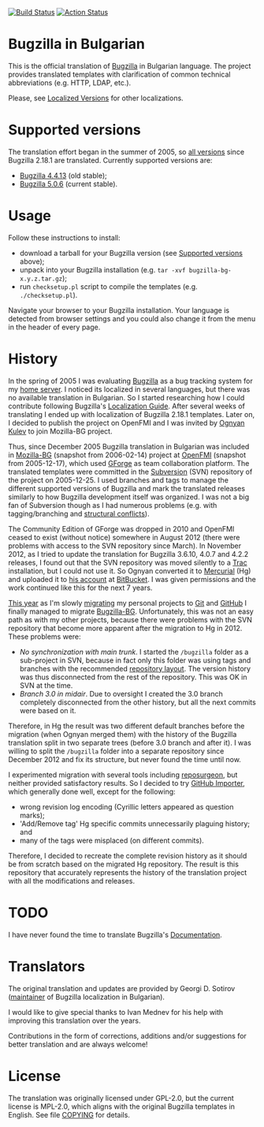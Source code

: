 [![Build Status](https://travis-ci.com/gdsotirov/bugzilla-bg.svg?branch=master)](https://travis-ci.com/gdsotirov/bugzilla-bg)
[![Action Status](https://github.com/gdsotirov/bugzilla-bg/workflows/Perl-CI/badge.svg)](https://github.com/gdsotirov/bugzilla-bg/actions?query=workflow%3APerl-CI)

# Bugzilla in Bulgarian

This is the official translation of [Bugzilla](https://www.bugzilla.org/) in
Bulgarian language. The project provides translated templates with clarification
of common technical abbreviations (e.g. HTTP, LDAP, etc.).

Please, see [Localized Versions](https://www.bugzilla.org/download/#localizations)
for other localizations.

# Supported versions

The translation effort began in the summer of 2005, so
[all versions](https://www.bugzilla.org/releases/) since Bugzilla 2.18.1 are
translated. Currently supported versions are:

* [Bugzilla 4.4.13](https://github.com/gdsotirov/bugzilla-bg/releases/tag/bugzilla-bg-4.4.13) (old stable);
* [Bugzilla 5.0.6](https://github.com/gdsotirov/bugzilla-bg/releases/tag/bugzilla-bg-5.0.6) (current stable).

# Usage

Follow these instructions to install:

  * download a tarball for your Bugzilla version (see [Supported versions](#supported-versions) above);
  * unpack into your Bugzilla installation (e.g. `tar -xvf bugzilla-bg-x.y.z.tar.gz`);
  * run `checksetup.pl` script to compile the templates (e.g. `./checksetup.pl`).

Navigate your browser to your Bugzilla installation. Your language is detected
from browser settings and you could also change it from the menu in the header
of every page.

# History

In the spring of 2005 I was evaluating [Bugzilla](https://www.bugzilla.org/)
as a bug tracking system for my [home server](https://sotirov-bg.net/). I
noticed its localized in several languages, but there was no available
translation in Bulgarian. So I started researching how I could contribute
following Bugzilla's [Localization Guide](https://bugzilla.readthedocs.io/en/latest/localizing/index.html).
After several weeks of translating I ended up with localization of Bugzilla
2.18.1 templates. Later on, I decided to publish the project on OpenFMI and
I was invited by [Ognyan Kulev](https://bg.linkedin.com/in/ognyankulev) to
join Mozilla-BG project.

Thus, since December 2005 Bugzilla translation in Bulgarian was included in
[Mozilla-BG](https://web.archive.org/web/20060214030503/http://mozilla-bg.openfmi.net:80/)
(snapshot from 2006-02-14) project at [OpenFMI](https://web.archive.org/web/20051217223904/http://openfmi.net/)
(snapshot from 2005-12-17), which used [GForge](https://en.wikipedia.org/wiki/GForge)
as team collaboration platform. The translated templates were committed in
the [Subversion](https://subversion.apache.org/) (SVN) repository of the
project on 2005-12-25. I used branches and tags to manage the different
supported versions of Bugzilla and mark the translated releases similarly to
how Bugzilla development itself was organized. I was not a big fan of
Subversion though as I had numerous problems (e.g. with tagging/branching
and [structural conflicts](http://svnbook.red-bean.com/en/1.7/svn-book.html#svn.tour.treeconflicts)).

The Community Edition of GForge was dropped in 2010 and OpenFMI ceased to
exist (without notice) somewhere in August 2012 (there were problems
with access to the SVN repository since March). In November 2012, as I tried
to update the translation for Bugzilla 3.6.10, 4.0.7 and 4.2.2 releases, I
found out that the SVN repository was moved silently to a
[Trac](https://trac.edgewall.org/) installation, but I could not use it. So
Ognyan converted it to [Mercurial](https://www.mercurial-scm.org/) (Hg)
and uploaded it to [his account](https://bitbucket.org/ogi/mozilla.bg/)
at [BitBucket](https://bitbucket.org/). I was given permissions and the work
continued like this for the next 7 years.

[This year](https://gdsotirov.blogspot.com/2019/02/first-migrations-from-cvs-to-git.html)
as I'm slowly [migrating](https://gdsotirov.blogspot.com/2018/05/migration-to-git-and-github.html)
my personal projects to [Git](https://git-scm.com/) and [GitHub](https://github.com/)
I finally managed to migrate [Bugzilla-BG](bugzilla-bg). Unfortunately,
this was not an easy path as with my other projects, because there were
problems with the SVN repository that become more apparent after the
migration to Hg in 2012. These problems were:

  * _No synchronization with main trunk_. I started the `/bugzilla` folder
    as a sub-project in SVN, because in fact only this folder was using
    tags and branches with the recommended
    [repository layout](http://svnbook.red-bean.com/en/1.7/svn-book.html#svn.branchmerge.maint.layout).
    The version history was thus disconnected from the rest of the
    repository. This was OK in SVN at the time.
  * _Branch 3.0 in midair_. Due to oversight I created the 3.0 branch
    completely disconnected from the other history, but all the next
    commits were based on it.

Therefore, in Hg the result was two different default branches before the
migration (when Ognyan merged them) with the history of the Bugzilla
translation split in two separate trees (before 3.0 branch and after it).
I was willing to split the `/bugzilla` folder into a separate repository
since December 2012 and fix its structure, but never found the time until
now.

I experimented migration with several tools including
[reposurgeon](https://gitlab.com/esr/reposurgeon), but neither provided
satisfactory results. So I decided to try
[GitHub Importer](https://help.github.com/en/github/importing-your-projects-to-github/about-github-importer),
which generally done well, except for the following:
  * wrong revision log encoding (Cyrillic letters appeared as question marks);
  * 'Add/Remove tag' Hg specific commits unnecessarily plaguing history; and
  * many of the tags were misplaced (on different commits).

Therefore, I decided to recreate the complete revision history as it should
be from scratch based on the migrated Hg repository. The result is this
repository that accurately represents the history of the translation project with
all the modifications and releases.

# TODO

I have never found the time to translate Bugzilla's [Documentation](https://www.bugzilla.org/docs/).

# Translators

The original translation and updates are provided by Georgi D. Sotirov
([maintainer](https://wiki.mozilla.org/Bugzilla:L10n:Localization_Teams#Bulgarian)
of Bugzilla localization in Bulgarian).

I would like to give special thanks to Ivan Mednev for his help with improving
this translation over the years.

Contributions in the form of corrections, additions and/or suggestions for
better translation and are always welcome!

# License

The translation was originally licensed under GPL-2.0, but the current license
is MPL-2.0, which aligns with the original Bugzilla templates in English. See
file [COPYING](COPYING) for details.

